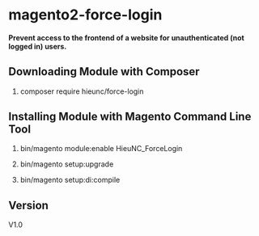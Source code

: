 # magento2-force-login
#### Prevent access to the frontend of a website for unauthenticated (not logged in) users.

## Downloading Module with Composer

1. composer require hieunc/force-login

## Installing Module with Magento Command Line Tool

1. bin/magento module:enable HieuNC_ForceLogin

2. bin/magento setup:upgrade

3. bin/magento setup:di:compile

## Version

V1.0
